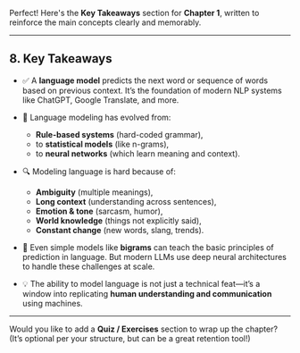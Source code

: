 Perfect! Here's the **Key Takeaways** section for **Chapter 1**, written to reinforce the main concepts clearly and memorably.

---

## 8. **Key Takeaways**

* ✅ A **language model** predicts the next word or sequence of words based on previous context. It’s the foundation of modern NLP systems like ChatGPT, Google Translate, and more.

* 🧱 Language modeling has evolved from:

  * **Rule-based systems** (hard-coded grammar),
  * to **statistical models** (like n-grams),
  * to **neural networks** (which learn meaning and context).

* 🔍 Modeling language is hard because of:

  * **Ambiguity** (multiple meanings),
  * **Long context** (understanding across sentences),
  * **Emotion & tone** (sarcasm, humor),
  * **World knowledge** (things not explicitly said),
  * **Constant change** (new words, slang, trends).

* 🧪 Even simple models like **bigrams** can teach the basic principles of prediction in language. But modern LLMs use deep neural architectures to handle these challenges at scale.

* 💡 The ability to model language is not just a technical feat—it’s a window into replicating **human understanding and communication** using machines.

---

Would you like to add a **Quiz / Exercises** section to wrap up the chapter? (It’s optional per your structure, but can be a great retention tool!)
